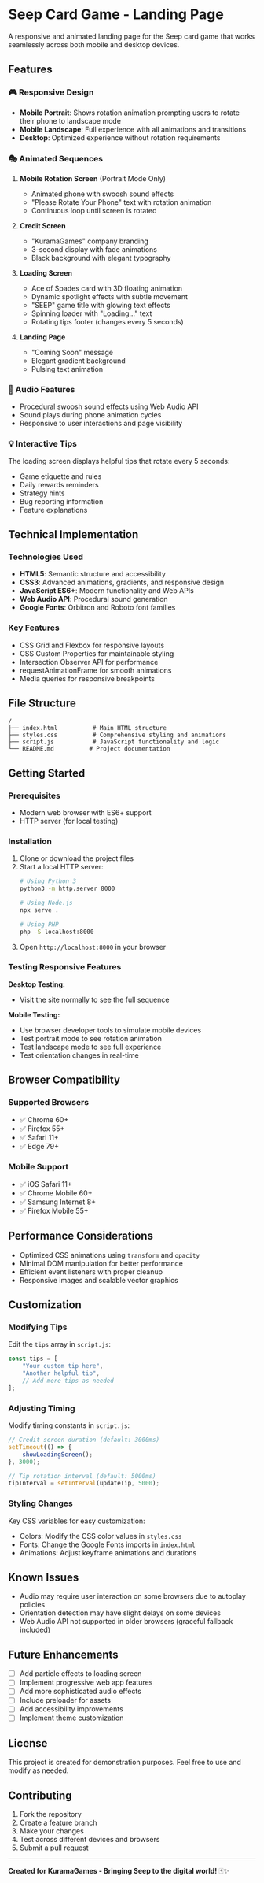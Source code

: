 # Seep Card Game - Landing Page

A responsive and animated landing page for the Seep card game that works seamlessly across both mobile and desktop devices.

## Features

### 🎮 Responsive Design
- **Mobile Portrait**: Shows rotation animation prompting users to rotate their phone to landscape mode
- **Mobile Landscape**: Full experience with all animations and transitions
- **Desktop**: Optimized experience without rotation requirements

### 🎭 Animated Sequences

1. **Mobile Rotation Screen** (Portrait Mode Only)
   - Animated phone with swoosh sound effects
   - "Please Rotate Your Phone" text with rotation animation
   - Continuous loop until screen is rotated

2. **Credit Screen**
   - "KuramaGames" company branding
   - 3-second display with fade animations
   - Black background with elegant typography

3. **Loading Screen**
   - Ace of Spades card with 3D floating animation
   - Dynamic spotlight effects with subtle movement
   - "SEEP" game title with glowing text effects
   - Spinning loader with "Loading..." text
   - Rotating tips footer (changes every 5 seconds)

4. **Landing Page**
   - "Coming Soon" message
   - Elegant gradient background
   - Pulsing text animation

### 🎵 Audio Features
- Procedural swoosh sound effects using Web Audio API
- Sound plays during phone animation cycles
- Responsive to user interactions and page visibility

### 💡 Interactive Tips
The loading screen displays helpful tips that rotate every 5 seconds:
- Game etiquette and rules
- Daily rewards reminders
- Strategy hints
- Bug reporting information
- Feature explanations

## Technical Implementation

### Technologies Used
- **HTML5**: Semantic structure and accessibility
- **CSS3**: Advanced animations, gradients, and responsive design
- **JavaScript ES6+**: Modern functionality and Web APIs
- **Web Audio API**: Procedural sound generation
- **Google Fonts**: Orbitron and Roboto font families

### Key Features
- CSS Grid and Flexbox for responsive layouts
- CSS Custom Properties for maintainable styling
- Intersection Observer API for performance
- requestAnimationFrame for smooth animations
- Media queries for responsive breakpoints

## File Structure

```
/
├── index.html          # Main HTML structure
├── styles.css          # Comprehensive styling and animations
├── script.js           # JavaScript functionality and logic
└── README.md          # Project documentation
```

## Getting Started

### Prerequisites
- Modern web browser with ES6+ support
- HTTP server (for local testing)

### Installation

1. Clone or download the project files
2. Start a local HTTP server:
   ```bash
   # Using Python 3
   python3 -m http.server 8000
   
   # Using Node.js
   npx serve .
   
   # Using PHP
   php -S localhost:8000
   ```
3. Open `http://localhost:8000` in your browser

### Testing Responsive Features

**Desktop Testing:**
- Visit the site normally to see the full sequence

**Mobile Testing:**
- Use browser developer tools to simulate mobile devices
- Test portrait mode to see rotation animation
- Test landscape mode to see full experience
- Test orientation changes in real-time

## Browser Compatibility

### Supported Browsers
- ✅ Chrome 60+
- ✅ Firefox 55+
- ✅ Safari 11+
- ✅ Edge 79+

### Mobile Support
- ✅ iOS Safari 11+
- ✅ Chrome Mobile 60+
- ✅ Samsung Internet 8+
- ✅ Firefox Mobile 55+

## Performance Considerations

- Optimized CSS animations using `transform` and `opacity`
- Minimal DOM manipulation for better performance
- Efficient event listeners with proper cleanup
- Responsive images and scalable vector graphics

## Customization

### Modifying Tips
Edit the `tips` array in `script.js`:
```javascript
const tips = [
    "Your custom tip here",
    "Another helpful tip",
    // Add more tips as needed
];
```

### Adjusting Timing
Modify timing constants in `script.js`:
```javascript
// Credit screen duration (default: 3000ms)
setTimeout(() => {
    showLoadingScreen();
}, 3000);

// Tip rotation interval (default: 5000ms)
tipInterval = setInterval(updateTip, 5000);
```

### Styling Changes
Key CSS variables for easy customization:
- Colors: Modify the CSS color values in `styles.css`
- Fonts: Change the Google Fonts imports in `index.html`
- Animations: Adjust keyframe animations and durations

## Known Issues

- Audio may require user interaction on some browsers due to autoplay policies
- Orientation detection may have slight delays on some devices
- Web Audio API not supported in older browsers (graceful fallback included)

## Future Enhancements

- [ ] Add particle effects to loading screen
- [ ] Implement progressive web app features
- [ ] Add more sophisticated audio effects
- [ ] Include preloader for assets
- [ ] Add accessibility improvements
- [ ] Implement theme customization

## License

This project is created for demonstration purposes. Feel free to use and modify as needed.

## Contributing

1. Fork the repository
2. Create a feature branch
3. Make your changes
4. Test across different devices and browsers
5. Submit a pull request

---

**Created for KuramaGames - Bringing Seep to the digital world!** 🃏✨